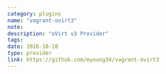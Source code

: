```yaml
---
category: plugins
name: "vagrant-ovirt3"
note: 
description: "oVirt v3 Provider"
tags:
date: 2016-10-10
type: provider
link: https://github.com/myoung34/vagrant-ovirt3
---
```

